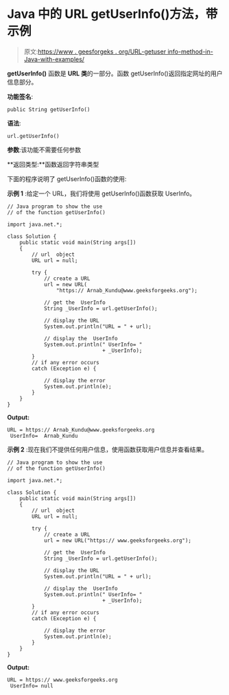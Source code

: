 # Java 中的 URL getUserInfo()方法，带示例

> 原文:[https://www . geesforgeks . org/URL-getuser info-method-in-Java-with-examples/](https://www.geeksforgeeks.org/url-getuserinfo-method-in-java-with-examples/)

**getUserInfo()** 函数是 **URL 类**的一部分。函数 getUserInfo()返回指定网址的用户信息部分。

**功能签名**:

```
public String getUserInfo()
```

**语法**:

```
url.getUserInfo()
```

**参数**:该功能不需要任何参数

**返回类型:**函数返回字符串类型

下面的程序说明了 getUserInfo()函数的使用:

**示例 1** :给定一个 URL，我们将使用 getUserInfo()函数获取 UserInfo。

```
// Java program to show the use
// of the function getUserInfo()

import java.net.*;

class Solution {
    public static void main(String args[])
    {
        // url  object
        URL url = null;

        try {
            // create a URL
            url = new URL(
                "https:// Arnab_Kundu@www.geeksforgeeks.org");

            // get the  UserInfo
            String _UserInfo = url.getUserInfo();

            // display the URL
            System.out.println("URL = " + url);

            // display the  UserInfo
            System.out.println(" UserInfo= "
                               + _UserInfo);
        }
        // if any error occurs
        catch (Exception e) {

            // display the error
            System.out.println(e);
        }
    }
}
```

**Output:**

```
URL = https:// Arnab_Kundu@www.geeksforgeeks.org
 UserInfo=  Arnab_Kundu

```

**示例 2** :现在我们不提供任何用户信息，使用函数获取用户信息并查看结果。

```
// Java program to show the use
// of the function getUserInfo()

import java.net.*;

class Solution {
    public static void main(String args[])
    {
        // url  object
        URL url = null;

        try {
            // create a URL
            url = new URL("https:// www.geeksforgeeks.org");

            // get the  UserInfo
            String _UserInfo = url.getUserInfo();

            // display the URL
            System.out.println("URL = " + url);

            // display the  UserInfo
            System.out.println(" UserInfo= "
                               + _UserInfo);
        }
        // if any error occurs
        catch (Exception e) {

            // display the error
            System.out.println(e);
        }
    }
}
```

**Output:**

```
URL = https:// www.geeksforgeeks.org
 UserInfo= null

```